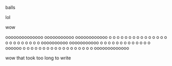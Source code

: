 




balls





lol






wow 









































oooooooooooooo  ooooooooooo  oooooooooooo
o               o         o  o
o               o         o  o
o               o         o  o
o               o         o  o
o               o         o  o
o               o         o  o
oooooooooo      ooooooooooo  o
o               o         o  o
o               o         o  o
o               o         o  o      oooooo
o               o         o  o           o
o               o         o  o           o
o               o         o  o           o
o               o         o  ooooooooooooo



















































wow that took too long to write
